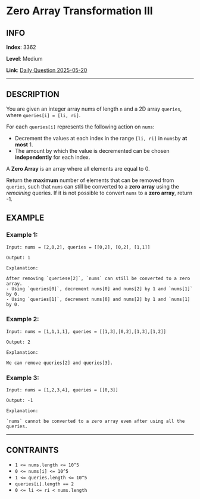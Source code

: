 # Zero Array Transformation III

## INFO

**Index**: 3362

**Level**: Medium

**Link**: [Daily Question 2025-05-20](https://leetcode.com/problems/zero-array-transformation-i/description/?envType=daily-question&envId=2025-05-20)

---

## DESCRIPTION

You are given an integer array nums of length `n` and a 2D array `queries`, where `queries[i] = [li, ri]`.

For each `queries[i]` represents the following action on `nums`:

- Decrement the values at each index in the range `[li, ri]` in `nums`by **at most** 1.
- The amount by which the value is decremented can be chosen **independently** for each index.

A **Zero Array** is an array where all elements are equal to 0.

Return the **maximum** number of elements that can be removed from `queries`, such that `nums` can still be converted to a **zero array** using the _remaining_ queries. If it is not possible to convert `nums` to a **zero array**, return -1.

## EXAMPLE

### Example 1:

    Input: nums = [2,0,2], queries = [[0,2], [0,2], [1,1]]

    Output: 1

    Explanation:

    After removing `queriese[2]`, `nums` can still be converted to a zero array.
    - Using `queries[0]`, decrement nums[0] and nums[2] by 1 and `nums[1]` by 0.
    - Using `queries[1]`, decrement nums[0] and nums[2] by 1 and `nums[1] by 0.

### Example 2:

    Input: nums = [1,1,1,1], queries = [[1,3],[0,2],[1,3],[1,2]]

    Output: 2

    Explanation:

    We can remove queries[2] and queries[3].

### Example 3:

    Input: nums = [1,2,3,4], queries = [[0,3]]

    Output: -1

    Explanation:

    `nums` cannot be converted to a zero array even after using all the queries.

---

## CONTRAINTS

- `1 <= nums.length <= 10^5`
- `0 <= nums[i] <= 10^5`
- `1 <= queries.length <= 10^5`
- `queries[i].length == 2`
- `0 <= li <= ri < nums.length`

